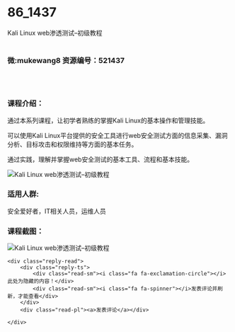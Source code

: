 # 86_1437
Kali Linux web渗透测试–初级教程
<br/></br>
<h3>微:mukewang8 资源编号：521437</h3>
<br/></br>
<h3>课程介绍：</h3>
<p>通过本系列课程，让初学者熟练的掌握Kali Linux的基本操作和管理技能。</p>
<p>可以使用Kali Linux平台提供的安全工具进行web安全测试方面的信息采集、漏洞分析、目标攻击和权限维持等方面的基本任务。</p>
<p>通过实践，理解并掌握web安全测试的基本工具、流程和基本技能。</p>
<p><img src="https://www.ko996.com/wp-content/uploads/img/2018/03/2-154-300x151.png" alt="Kali Linux web渗透测试–初级教程"></p>
<h3>适用人群:</h3>
<p>安全爱好者，IT相关人员，运维人员</p>
<div class="info-desc">
<h3>课程截图：</h3>
<p><img src="https://www.ko996.com/wp-content/uploads/img/2018/03/3-155-196x300.png" alt="Kali Linux web渗透测试–初级教程"></p>


	<div class="reply-read">
		<div class="reply-ts">
			<div class="read-sm"><i class="fa fa-exclamation-circle"></i>此处为隐藏的内容！</div>
			<div class="read-sm"><i class="fa fa-spinner"></i>发表评论并刷新，才能查看</div>
		</div>
		<div class="read-pl"><a>发表评论</a></div>
		
    </div>
</div>
